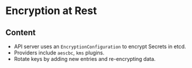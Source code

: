 # Encryption at Rest

## Content

- API server uses an `EncryptionConfiguration` to encrypt Secrets in etcd.
- Providers include `aescbc`, `kms` plugins.
- Rotate keys by adding new entries and re-encrypting data.

